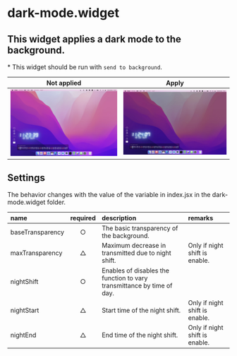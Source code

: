 # dark-mode.widget
## This widget applies a dark mode to the background.

\* This widget should be run with `send to background`.

|Not applied|Apply|
|:-:|:-:|
|![Not applied](./screenshot2.webp)|![Apply](screenshot.webp)|

## Settings
The behavior changes with the value of the variable in index.jsx in the dark-mode.widget folder.

| name | required | description | remarks |
| :- | :-: | :- | :- |
| baseTransparency | ○ | The basic transparency of the background. ||
| maxTransparency | △ | Maximum decrease in transmitted due to night shift. | Only if night shift is enable. |
| nightShift | ○ | Enables of disables the function to vary transmittance by time of day. ||
| nightStart | △ | Start time of the night shift. | Only if night shift is enable. |
| nightEnd | △ | End time of the night shift. | Only if night shift is enable. |
